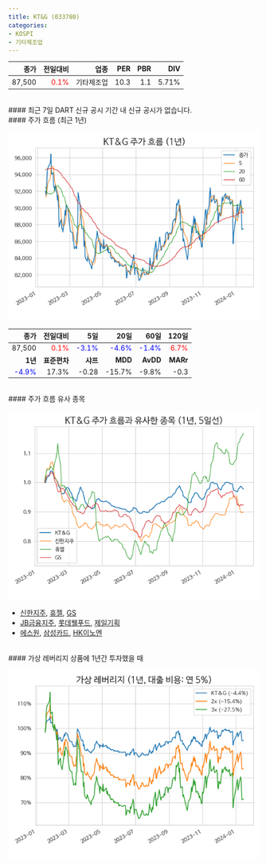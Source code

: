 ```yaml
---
title: KT&G (033780)
categories:
- KOSPI
- 기타제조업
---
```


|**종가**|**전일대비**|**업종**|**PER**|**PBR**|**DIV**|
|-------:|-----------:|-------:|------:|------:|------:|
|87,500|<span style="color: red">0.1%</span>|기타제조업|10.3|1.1|5.71%|

<!-- more -->

<br>
#### 최근 7일 DART 신규 공시<a id="dart"></a>
기간 내 신규 공시가 없습니다.

<br>
#### 주가 흐름 (최근 1년)<a id="price"></a>

![033780](/assets/images/stock/033780.png)

|**종가**|**전일대비**|**5일**|**20일**|**60일**|**120일**|
|---:|-------:|--:|---:|---:|----:|
|87,500|<span style="color: red">0.1%</span>|<span style="color: blue">-3.1%</span>|<span style="color: blue">-4.6%</span>|<span style="color: blue">-1.4%</span>|<span style="color: red">6.7%</span>|
|**1년**|**표준편차**|**샤프**|**MDD**|**AvDD**|**MARr**|
|<span style="color: blue">-4.9%</span>|17.3%|-0.28|-15.7%|-9.8%|-0.3|

<br>
#### 주가 흐름 유사 종목<a id="corr"></a>

![033780](/assets/images/stock/033780_corr.png)

- [신한지주](/055550/), [휴젤](/145020/), [GS](/078930/)
- [JB금융지주](/175330/), [롯데웰푸드](/280360/), [제일기획](/030000/)
- [에스원](/012750/), [삼성카드](/029780/), [HK이노엔](/195940/)

<br>
#### 가상 레버리지 상품에 1년간 투자했을 때<a id="2x"></a>

![033780](/assets/images/stock/033780_2x.png)

[^corr]: 상관계수를 이용하여 분석하였습니다.